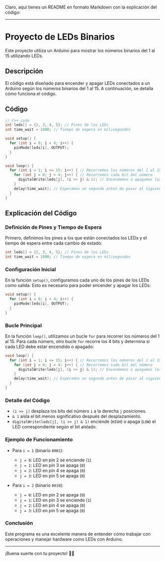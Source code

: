 Claro, aquí tienes un README en formato Markdown con la explicación del código:

---

# Proyecto de LEDs Binarios

Este proyecto utiliza un Arduino para mostrar los números binarios del 1 al 15 utilizando LEDs.

## Descripción

El código está diseñado para encender y apagar LEDs conectados a un Arduino según los números binarios del 1 al 15. A continuación, se detalla cómo funciona el código.

## Código

```cpp
// C++ code
int leds[] = {2, 3, 4, 5}; // Pines de los LEDs
int time_wait = 1000; // Tiempo de espera en milisegundos

void setup() {
  for (int i = 0; i < 4; i++) {
    pinMode(leds[i], OUTPUT);
  }
}

void loop() {
  for (int i = 1; i <= 15; i++) { // Recorremos los números del 1 al 15
    for (int j = 0; j < 4; j++) { // Recorremos cada bit del número
      digitalWrite(leds[j], (i >> j) & 1); // Encendemos o apagamos los LEDs según el bit
    }
    delay(time_wait); // Esperamos un segundo antes de pasar al siguiente número
  }
}
```

## Explicación del Código

### Definición de Pines y Tiempo de Espera
Primero, definimos los pines a los que están conectados los LEDs y el tiempo de espera entre cada cambio de estado:

```cpp
int leds[] = {2, 3, 4, 5}; // Pines de los LEDs
int time_wait = 1000; // Tiempo de espera en milisegundos
```

### Configuración Inicial
En la función `setup()`, configuramos cada uno de los pines de los LEDs como salida. Esto es necesario para poder encender y apagar los LEDs:

```cpp
void setup() {
  for (int i = 0; i < 4; i++) {
    pinMode(leds[i], OUTPUT);
  }
}
```

### Bucle Principal
En la función `loop()`, utilizamos un bucle `for` para recorrer los números del 1 al 15. Para cada número, otro bucle `for` recorre los 4 bits y determina si cada LED debe estar encendido o apagado:

```cpp
void loop() {
  for (int i = 1; i <= 15; i++) { // Recorremos los números del 1 al 15
    for (int j = 0; j < 4; j++) { // Recorremos cada bit del número
      digitalWrite(leds[j], (i >> j) & 1); // Encendemos o apagamos los LEDs según el bit
    }
    delay(time_wait); // Esperamos un segundo antes de pasar al siguiente número
  }
}
```

### Detalle del Código
- `(i >> j)` desplaza los bits del número `i` a la derecha `j` posiciones.
- `& 1` aísla el bit menos significativo después del desplazamiento.
- `digitalWrite(leds[j], (i >> j) & 1)` enciende (`HIGH`) o apaga (`LOW`) el LED correspondiente según el bit aislado.

### Ejemplo de Funcionamiento
- Para `i = 1` (binario `0001`):
  - `j = 0`: LED en pin 2 se enciende (`1`)
  - `j = 1`: LED en pin 3 se apaga (`0`)
  - `j = 2`: LED en pin 4 se apaga (`0`)
  - `j = 3`: LED en pin 5 se apaga (`0`)

- Para `i = 2` (binario `0010`):
  - `j = 0`: LED en pin 2 se apaga (`0`)
  - `j = 1`: LED en pin 3 se enciende (`1`)
  - `j = 2`: LED en pin 4 se apaga (`0`)
  - `j = 3`: LED en pin 5 se apaga (`0`)

### Conclusión
Este programa es una excelente manera de entender cómo trabajar con operaciones y manejar hardware como LEDs con Arduino.

---

¡Buena suerte con tu proyecto! 🚀💡
